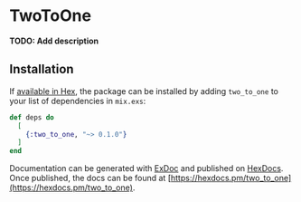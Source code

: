 # TwoToOne

**TODO: Add description**

## Installation

If [available in Hex](https://hex.pm/docs/publish), the package can be installed
by adding `two_to_one` to your list of dependencies in `mix.exs`:

```elixir
def deps do
  [
    {:two_to_one, "~> 0.1.0"}
  ]
end
```

Documentation can be generated with [ExDoc](https://github.com/elixir-lang/ex_doc)
and published on [HexDocs](https://hexdocs.pm). Once published, the docs can
be found at [https://hexdocs.pm/two_to_one](https://hexdocs.pm/two_to_one).

